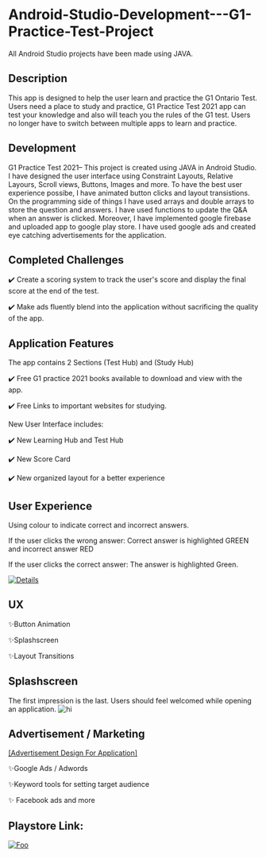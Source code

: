 # Android-Studio-Development---G1-Practice-Test-Project
All Android Studio projects have been made using JAVA. 

## Description 
This app is designed to help the user learn and practice the G1 Ontario Test. Users need a place to study and practice, G1 Practice Test 2021 app can test your knowledge and also will teach you the rules of the G1 test. Users no longer have to switch between multiple apps to learn and practice.  

## Development 
G1 Practice Test 2021– This project is created using JAVA in Android Studio. I have designed the user interface using Constraint Layouts, Relative Layours, Scroll views, Buttons, Images and more. To have the best user experience possibe, I have animated button clicks and layout transistions. On the programming side of things I have used arrays and double arrays to store the question and answers. I have used functions to update the Q&A when an answer is clicked. Moreover, I have implemented google firebase and uploaded app to google play store. I have used google ads and created eye catching advertisements for the application.  

## Completed Challenges

✔️ Create a scoring system to track the user's score and display the final score at the end of the test.

✔️ Make ads fluently blend into the application without sacrificing the quality of the app.  

## Application Features
The app contains 2 Sections (Test Hub) and (Study Hub)

✔️ Free G1 practice 2021 books available to download and view with the app.

✔️ Free Links to important websites for studying.

New User Interface includes: 

✔️ New Learning Hub and Test Hub

✔️ New Score Card

✔️ New organized layout for a better experience


## User Experience
Using colour to indicate correct and incorrect answers.

If the user clicks the wrong answer: Correct answer is highlighted GREEN and incorrect answer RED

If the user clicks the correct answer: The answer is highlighted Green.

[![Details](https://github.com/noelshereportfolio/Android-Studio-Development---G1-Practice-Test-Application/blob/main/readme_assets/p1.png)](https://play.google.com/store/apps/details?id=com.noelistic.g1app)


## UX
✨Button Animation

✨Splashscreen

✨Layout Transitions 

## Splashscreen
The first impression is the last.
Users should feel welcomed while opening an application. 
![hi](https://github.com/noelshereportfolio/Android-Studio-Development---G1-Practice-Test-Application/blob/main/readme_assets/gif_splash.gif)

## Advertisement / Marketing 

[[Advertisement Design For Application]](https://www.youtube.com/watch?v=br8afPWrwEcp) 

✨Google Ads / Adwords 

✨Keyword tools for setting target audience

✨ Facebook ads and more


## Playstore Link:

[![Foo](https://github.com/noelshereportfolio/Android-Studio-Development---G1-Practice-Test-Application/blob/main/readme_assets/playbtn.png)](https://play.google.com/store/apps/details?id=com.noelistic.g1app)


